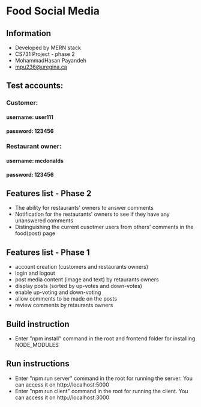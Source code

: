 # Food Social Media

## Information
- Developed by MERN stack
- CS731 Project - phase 2
- MohammadHasan Payandeh
- mpu236@uregina.ca

## Test accounts:
### Customer:
#### username: user111
#### password: 123456
### Restaurant owner:
#### username: mcdonalds
#### password: 123456

## Features list - Phase 2
- The ability for restaurants' owners to answer comments
- Notification for the restaurants' owners to see if they have any unanswered comments
- Distinguishing the current cusotmer users from others' comments in the food(post) page

## Features list - Phase 1
- account creation (customers and restaurants owners)
- login and logout
- post media content (image and text) by retaurants owners
- display posts (sorted by up-votes and down-votes)
- enable up-voting and down-voting
- allow comments to be made on the posts
- review comments by retaurants owners

## Build instruction
- Enter "npm install" command in the root and frontend folder for installing NODE_MODULES

## Run instructions
- Enter "npm run server" command in the root for running the server. You can access it on http://localhost:5000 
- Enter "npm run client" command in the root for running the client. You can access it on http://localhost:3000 
